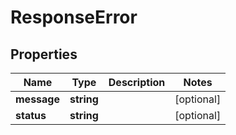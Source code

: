 
# ResponseError

## Properties

Name | Type | Description | Notes
------------ | ------------- | ------------- | -------------
**message** | **string** |  |  [optional]
**status** | **string** |  |  [optional]



